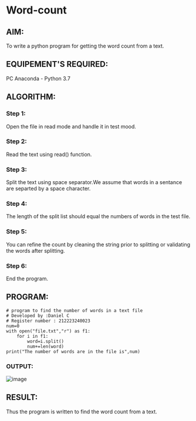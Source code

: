# Word-count
## AIM:
To write a python program for getting the word count from a text.
## EQUIPEMENT'S REQUIRED: 
PC
Anaconda - Python 3.7
## ALGORITHM: 
### Step 1:
Open the file in read mode and handle it in test mood.

### Step 2:
Read the text using read() function.

### Step 3:
Split the text using space separator.We assume that words in a sentance are separted by a space character.

### Step 4:
The length of the split list should equal the numbers of words in the test file.

### Step 5:
You can refine the count by cleaning the string prior to splitting or validating the words after splitting.

### Step 6:
End the program.

## PROGRAM:
```
# program to find the number of words in a text file
# Developed by :Daniel C
# Register number : 212223240023
num=0
with open("file.txt","r") as f1:
    for i in f1:
        word=i.split()
        num+=len(word)
print("The number of words are in the file is",num)

```
### OUTPUT:
![image](https://github.com/Daniel-christal/Word-count/assets/145742847/0b3a0c20-03d7-4d74-adcd-f5019b4b8953)

## RESULT:
Thus the program is written to find the word count from a text.
